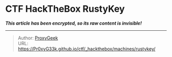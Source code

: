# CTF HackTheBox RustyKey

_**This article has been encrypted, so its raw content is invisible!**_

---

> Author: [ProxyGeek](https://github.com/Pr0xyG33k)  
> URL: https://Pr0xyG33k.github.io/ctf/_hackthebox/machines/rustykey/  

